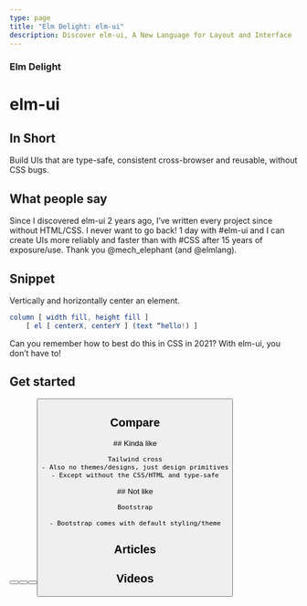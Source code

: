 ```yaml
---
type: page
title: "Elm Delight: elm-ui"
description: Discover elm-ui, A New Language for Layout and Interface
---
```


### Elm Delight
# elm-ui

<curatedBy authors="dillon,mario" />

## In Short

Build UIs that are type-safe, consistent cross-browser and reusable, without CSS bugs.

## What people say

<testimonials>
  <testimonial name="Mario" pic="path/to/pic.png">
  Since I discovered elm-ui 2 years ago, I’ve written every project since without HTML/CSS. I never want to go back!
  </testimonial>

  <testimonial name="Mark" pic="path/to/pic.png">
  1 day with #elm-ui and I can create UIs more reliably and faster than with #CSS after 15 years of exposure/use. Thank you @mech_elephant (and @elmlang).
  </testimonial>
</testimonials>

## Snippet

Vertically and horizontally center an element.

```elm
column [ width fill, height fill ]
    [ el [ centerX, centerY ] (text “hello!) ]
```

Can you remember how to best do this in CSS in 2021? With elm-ui, you don’t have to!

## Get started


<row>
  <button label="Package page" url="https://package.elm-lang.org/packages/mdgriffith/elm-ui/latest/" />
  <button label="Examples" url="https://korban.net/elm/elm-ui-patterns" />
  <button label="#elm-ui on Slack" url="https://elmlang.slack.com/archives/C4F9NBLR1" />
  <button label="Built with elm-ui" url="" />
</row>


## Compare


<row>
  <column>
    ## Kinda like

    Tailwind cross
    - Also no themes/designs, just design primitives
    - Except without the CSS/HTML and type-safe
  </column>

  <column>
    ## Not like

    Bootstrap

    - Bootstrap comes with default styling/theme
  </column>
</row>


## Articles

<articles tagged="elm-ui" limit="2" />


## Videos

<videos tagged="elm-ui" limit="3" />
